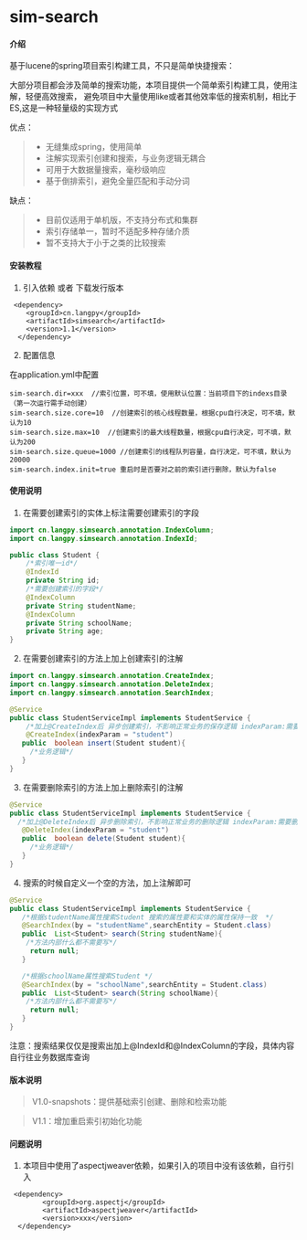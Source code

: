 # sim-search

#### 介绍
基于lucene的spring项目索引构建工具，不只是简单快捷搜索：

大部分项目都会涉及简单的搜索功能，本项目提供一个简单索引构建工具，使用注解，轻便高效搜索，
避免项目中大量使用like或者其他效率低的搜索机制，相比于ES,这是一种轻量级的实现方式

优点：
> * 无缝集成spring，使用简单
> * 注解实现索引创建和搜索，与业务逻辑无耦合
> * 可用于大数据量搜索，毫秒级响应
> * 基于倒排索引，避免全量匹配和手动分词

缺点：
> * 目前仅适用于单机版，不支持分布式和集群
> * 索引存储单一，暂时不适配多种存储介质
> * 暂不支持大于小于之类的比较搜索

#### 安装教程

1.  引入依赖 或者 下载发行版本
```
 <dependency>
    <groupId>cn.langpy</groupId>
    <artifactId>simsearch</artifactId>
    <version>1.1</version>
  </dependency>
```
2.  配置信息

在application.yml中配置
```
sim-search.dir=xxx  //索引位置，可不填，使用默认位置：当前项目下的indexs目录（第一次运行需手动创建）
sim-search.size.core=10  //创建索引的核心线程数量，根据cpu自行决定，可不填，默认为10
sim-search.size.max=10  //创建索引的最大线程数量，根据cpu自行决定，可不填，默认为200
sim-search.size.queue=1000 //创建索引的线程队列容量，自行决定，可不填，默认为20000
sim-search.index.init=true 重启时是否要对之前的索引进行删除，默认为false
```

#### 使用说明

1.  在需要创建索引的实体上标注需要创建索引的字段
```java
import cn.langpy.simsearch.annotation.IndexColumn;
import cn.langpy.simsearch.annotation.IndexId;

public class Student {
    /*索引唯一id*/
    @IndexId 
    private String id;
    /*需要创建索引的字段*/
    @IndexColumn
    private String studentName;
    @IndexColumn
    private String schoolName;
    private String age;
}
```

2.  在需要创建索引的方法上加上创建索引的注解

```java
import cn.langpy.simsearch.annotation.CreateIndex;
import cn.langpy.simsearch.annotation.DeleteIndex;
import cn.langpy.simsearch.annotation.SearchIndex;

@Service
public class StudentServiceImpl implements StudentService {
    /*加上@CreateIndex后 异步创建索引，不影响正常业务的保存逻辑 indexParam:需要创建索引的参数*/
    @CreateIndex(indexParam = "student")
   public  boolean insert(Student student){
     /*业务逻辑*/
   }
}
```

3.  在需要删除索引的方法上加上删除索引的注解

```java
@Service
public class StudentServiceImpl implements StudentService {
  /*加上@DeleteIndex后 异步删除索引，不影响正常业务的删除逻辑 indexParam:需要删除索引的参数*/
   @DeleteIndex(indexParam = "student")
   public  boolean delete(Student student){
     /*业务逻辑*/
   }
}
```

4.  搜索的时候自定义一个空的方法，加上注解即可

```java
@Service
public class StudentServiceImpl implements StudentService {
   /*根据studentName属性搜索Student 搜索的属性要和实体的属性保持一致  */
   @SearchIndex(by = "studentName",searchEntity = Student.class)
   public  List<Student> search(String studentName){
    /*方法内部什么都不需要写*/
     return null;
   }

   /*根据schoolName属性搜索Student */
   @SearchIndex(by = "schoolName",searchEntity = Student.class)
   public  List<Student> search(String schoolName){
    /*方法内部什么都不需要写*/
     return null;
   }
}
```
注意：搜索结果仅仅是搜索出加上@IndexId和@IndexColumn的字段，具体内容自行往业务数据库查询

#### 版本说明

> V1.0-snapshots：提供基础索引创建、删除和检索功能

> V1.1：增加重启索引初始化功能

#### 问题说明

1.  本项目中使用了aspectjweaver依赖，如果引入的项目中没有该依赖，自行引入
```
 <dependency>
        <groupId>org.aspectj</groupId>
        <artifactId>aspectjweaver</artifactId>
        <version>xxx</version>
  </dependency>
```
